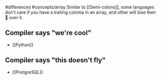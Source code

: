 #differences #concepts/array 
Similar to [[Semi-colons]], some languages don't care if you have a trailing comma in an array, and other will lose their 💩 over it.

## Compiler says "we're cool"
- [[Python]]
## Compiler says "this doesn't fly"
- [[PostgreSQL]]